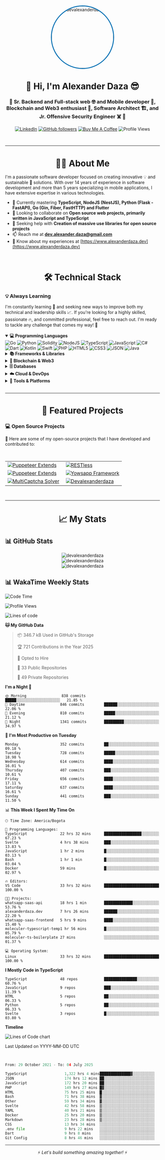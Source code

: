 <p align="center">
  <img 
    src="https://images.weserv.nl/?url=github.com/devalexanderdaza.png?v=4&h=200&w=200&fit=cover&mask=circle" 
    width="200" 
    height="200" 
    style="border-radius: 50%; object-fit: cover; border: 3px solid #0e75b6;" 
    alt="devalexanderdaza" 
  />
</p>

<h1 align="center">👋 Hi, I'm Alexander Daza 😎</h1>
<h3 align="center">🚀 Sr. Backend and Full-stack web 🤓 and Mobile developer 📱, Blockchain and Web3 enthusiast 🔗, Software Architect 🏗️, and Jr. Offensive Security Engineer ☠️ 🚀</h3>

<p align="center">
  <a href="https://www.linkedin.com/in/devalexanderdaza/"><img src="https://img.shields.io/badge/LinkedIn-devalexanderdaza-blue?style=flat-square&logo=linkedin&logoColor=white" alt="LinkedIn" /></a>
  <a href="https://github.com/devalexanderdaza"><img src="https://img.shields.io/github/followers/devalexanderdaza?label=Follow&style=social" alt="GitHub followers" /></a>
  <a href="https://www.buymeacoffee.com/devalexanderdaza"><img src="https://img.shields.io/badge/Buy%20Me%20A%20Coffee-FF813F?style=flat-square&logo=buy-me-a-coffee&logoColor=white" alt="Buy Me A Coffee" /></a>
  <img src="https://komarev.com/ghpvc/?username=devalexanderdaza&color=green" alt="Profile Views">
</p>

<br>

---

<h1 align="center">👨‍💻 About Me</h1>

I'm a passionate software developer focused on creating innovative 💡 and sustainable 🌱 solutions. With over 14 years of experience in software development and more than 5 years specializing in mobile applications, I have extensive expertise in various technologies.

- 🌱 Currently mastering **TypeScript, NodeJS (NestJS), Python (Flask - FastAPI), Go (Gin, Fiber, FastHTTP) and Flutter**
- 👯 Looking to collaborate on **Open source web projects, primarily written in JavaScript and TypeScript**
- 🤝 Seeking help with **Creation of massive use libraries for open source projects**
- 📫 Reach me at **dev.alexander.daza@gmail.com**
- 📄 Know about my experiences at [https://www.alexanderdaza.dev](https://www.alexanderdaza.dev)

<br>
<h1 align="center">🛠️ Technical Stack</h1>

### 💡 Always Learning

<div>
  I'm constantly learning 🧠 and seeking new ways to improve both my technical and leadership skills 📈. If you're looking for a highly skilled, passionate 🔥, and committed professional, feel free to reach out. I'm ready to tackle any challenge that comes my way! 🚀
</div>

<br>

<details open>
  <summary><strong>💻 Programming Languages</strong></summary>
  <div>
    <img src="https://img.shields.io/badge/Go-00ADD8?style=for-the-badge&logo=go&logoColor=white" alt="Go">
    <img src="https://img.shields.io/badge/Python-3776AB?style=for-the-badge&logo=python&logoColor=white" alt="Python">
    <img src="https://img.shields.io/badge/Solidity-363636?style=for-the-badge&logo=solidity&logoColor=white" alt="Solidity">
    <img src="https://img.shields.io/badge/Node.js-339933?style=for-the-badge&logo=node.js&logoColor=white" alt="NodeJS">
    <img src="https://img.shields.io/badge/TypeScript-3178C6?style=for-the-badge&logo=typescript&logoColor=white" alt="TypeScript">
    <img src="https://img.shields.io/badge/JavaScript-F7DF1E?style=for-the-badge&logo=javascript&logoColor=black" alt="JavaScript">
    <img src="https://img.shields.io/badge/C%23-239120?style=for-the-badge&logo=csharp&logoColor=white" alt="C#">
    <img src="https://img.shields.io/badge/Dart-0175C2?style=for-the-badge&logo=dart&logoColor=white" alt="Dart">
    <img src="https://img.shields.io/badge/Kotlin-7F52FF?style=for-the-badge&logo=kotlin&logoColor=white" alt="Kotlin">
    <img src="https://img.shields.io/badge/Swift-FA7343?style=for-the-badge&logo=swift&logoColor=white" alt="Swift">
    <img src="https://img.shields.io/badge/PHP-777BB4?style=for-the-badge&logo=php&logoColor=white" alt="PHP">
    <img src="https://img.shields.io/badge/HTML5-E34F26?style=for-the-badge&logo=html5&logoColor=white" alt="HTML5">
    <img src="https://img.shields.io/badge/CSS3-1572B6?style=for-the-badge&logo=css3&logoColor=white" alt="CSS3">
    <img src="https://img.shields.io/badge/JSON-000000?style=for-the-badge&logo=json&logoColor=white" alt="JSON">
    <img src="https://img.shields.io/badge/Java-ED8B00?style=for-the-badge&logo=java&logoColor=white" alt="Java">
  </div>
</details>
<details>
  <summary><strong>📚 Frameworks & Libraries</strong></summary>
    <div>
    <img src="https://img.shields.io/badge/Gin-00ADD8?style=for-the-badge&logo=go&logoColor=white" alt="Gin Gonic">
    <img src="https://img.shields.io/badge/Fiber-FF2D20?style=for-the-badge&logo=go&logoColor=white" alt="Fiber">
    <img src="https://img.shields.io/badge/FastHTTP-FF2D20?style=for-the-badge&logo=go&logoColor=white" alt="FastHTTP">
    <img src="https://img.shields.io/badge/Flask-000000?style=for-the-badge&logo=flask&logoColor=white" alt="Flask">
    <img src="https://img.shields.io/badge/FastAPI-009688?style=for-the-badge&logo=fastapi&logoColor=white" alt="FastAPI">
    <img src="https://img.shields.io/badge/NestJS-E0234E?style=for-the-badge&logo=nestjs&logoColor=white" alt="NestJS">
    <img src="https://img.shields.io/badge/Express-000000?style=for-the-badge&logo=express&logoColor=white" alt="Express">
    <img src="https://img.shields.io/badge/Angular-DD0031?style=for-the-badge&logo=angular&logoColor=white" alt="Angular">
    <img src="https://img.shields.io/badge/Svelte-FF3E00?style=for-the-badge&logo=svelte&logoColor=white" alt="Svelte">
    <img src="https://img.shields.io/badge/React-61DAFB?style=for-the-badge&logo=react&logoColor=black" alt="React">
    <img src="https://img.shields.io/badge/Vue-4FC08D?style=for-the-badge&logo=vue.js&logoColor=white" alt="Vue">
    <img src="https://img.shields.io/badge/.NET-512BD4?style=for-the-badge&logo=dotnet&logoColor=white" alt=".NET">
    <img src="https://img.shields.io/badge/Flutter-02569B?style=for-the-badge&logo=flutter&logoColor=white" alt="Flutter">
    <img src="https://img.shields.io/badge/Symfony-000000?style=for-the-badge&logo=symfony&logoColor=white" alt="Symfony">
    <img src="https://img.shields.io/badge/Laravel-FF2D20?style=for-the-badge&logo=laravel&logoColor=white" alt="Laravel">
    <img src="https://img.shields.io/badge/CodeIgniter-EF4223?style=for-the-badge&logo=codeigniter&logoColor=white" alt="CodeIgniter">
    <img src="https://img.shields.io/badge/Bootstrap-7952B3?style=for-the-badge&logo=bootstrap&logoColor=white" alt="Bootstrap">
    <img src="https://img.shields.io/badge/Tailwind_CSS-06B6D4?style=for-the-badge&logo=tailwind-css&logoColor=white" alt="Tailwind CSS">
    <img src="https://img.shields.io/badge/Material_UI-0081CB?style=for-the-badge&logo=mui&logoColor=white" alt="Material UI">
  </div>
</details>

<details>
  <summary><strong>🔗 Blockchain & Web3</strong></summary>
  <div>
    <img src="https://img.shields.io/badge/MySQL-4479A1?style=for-the-badge&logo=mysql&logoColor=white" alt="MySQL">
    <img src="https://img.shields.io/badge/MariaDB-003545?style=for-the-badge&logo=mariadb&logoColor=white" alt="MariaDB">
    <img src="https://img.shields.io/badge/MongoDB-47A248?style=for-the-badge&logo=mongodb&logoColor=white" alt="MongoDB">
    <img src="https://img.shields.io/badge/PostgreSQL-336791?style=for-the-badge&logo=postgresql&logoColor=white" alt="PostgreSQL">
    <img src="https://img.shields.io/badge/Redis-DC382D?style=for-the-badge&logo=redis&logoColor=white" alt="Redis">
    <img src="https://img.shields.io/badge/Neo4j-008CC1?style=for-the-badge&logo=neo4j&logoColor=white" alt="Neo4j">
    <img src="https://img.shields.io/badge/SQLite-003B57?style=for-the-badge&logo=sqlite&logoColor=white" alt="SQLite">
    <img src="https://img.shields.io/badge/Oracle-F80000?style=for-the-badge&logo=oracle&logoColor=white" alt="Oracle">
  </div>
</details>

<details>
  <summary><strong>🗄️ Databases</strong></summary>
  <div>
    <img src="https://img.shields.io/badge/MySQL-4479A1?style=for-the-badge&logo=mysql&logoColor=white" alt="MySQL">
    <img src="https://img.shields.io/badge/MariaDB-003545?style=for-the-badge&logo=mariadb&logoColor=white" alt="MariaDB">
    <img src="https://img.shields.io/badge/MongoDB-47A248?style=for-the-badge&logo=mongodb&logoColor=white" alt="MongoDB">
    <img src="https://img.shields.io/badge/PostgreSQL-336791?style=for-the-badge&logo=postgresql&logoColor=white" alt="PostgreSQL">
    <img src="https://img.shields.io/badge/Redis-DC382D?style=for-the-badge&logo=redis&logoColor=white" alt="Redis">
    <img src="https://img.shields.io/badge/Neo4j-008CC1?style=for-the-badge&logo=neo4j&logoColor=white" alt="Neo4j">
    <img src="https://img.shields.io/badge/SQLite-003B57?style=for-the-badge&logo=sqlite&logoColor=white" alt="SQLite">
    <img src="https://img.shields.io/badge/Oracle-F80000?style=for-the-badge&logo=oracle&logoColor=white" alt="Oracle">
  </div>
</details>

<details>
  <summary><strong>☁️ Cloud & DevOps</strong></summary>
  <div>
    <img src="https://img.shields.io/badge/AWS-232F3E?style=for-the-badge&logo=amazon-aws&logoColor=white" alt="AWS">
    <img src="https://img.shields.io/badge/Google_Cloud-4285F4?style=for-the-badge&logo=google-cloud&logoColor=white" alt="Google Cloud">
    <img src="https://img.shields.io/badge/DigitalOcean-0080FF?style=for-the-badge&logo=digitalocean&logoColor=white" alt="Digital Ocean">
    <img src="https://img.shields.io/badge/Azure-0089D6?style=for-the-badge&logo=microsoft-azure&logoColor=white" alt="Azure">
    <img src="https://img.shields.io/badge/Docker-2496ED?style=for-the-badge&logo=docker&logoColor=white" alt="Docker">
    <img src="https://img.shields.io/badge/Terraform-7B42BC?style=for-the-badge&logo=terraform&logoColor=white" alt="Terraform">
    <img src="https://img.shields.io/badge/Kubernetes-326CE5?style=for-the-badge&logo=kubernetes&logoColor=white" alt="Kubernetes">
    <img src="https://img.shields.io/badge/CI/CD-2088FF?style=for-the-badge&logo=github-actions&logoColor=white" alt="CI/CD">
    <img src="https://img.shields.io/badge/Serverless-FD5750?style=for-the-badge&logo=serverless&logoColor=white" alt="Serverless">
    <img src="https://img.shields.io/badge/Codespaces-000000?style=for-the-badge&logo=github&logoColor=white" alt="Codespaces">
    <img src="https://img.shields.io/badge/Devcontainers-000000?style=for-the-badge&logo=docker&logoColor=white" alt="Devcontainers">
</details>

<details>
  <summary><strong>🔧 Tools & Platforms</strong></summary>
  <div>
    <img src="https://img.shields.io/badge/Git-F05032?style=for-the-badge&logo=git&logoColor=white" alt="Git">
    <img src="https://img.shields.io/badge/GitHub-181717?style=for-the-badge&logo=github&logoColor=white" alt="GitHub">
    <img src="https://img.shields.io/badge/Bitbucket-0052CC?style=for-the-badge&logo=bitbucket&logoColor=white" alt="Bitbucket">
    <img src="https://img.shields.io/badge/Visual_Studio_Code-007ACC?style=for-the-badge&logo=visual-studio-code&logoColor=white" alt="VS Code">
    <img src="https://img.shields.io/badge/JetBrains-000000?style=for-the-badge&logo=jetbrains&logoColor=white" alt="JetBrains">
    <img src="https://img.shields.io/badge/IntelliJ_IDEA-000000?style=for-the-badge&logo=intellij-idea&logoColor=white" alt="IntelliJ IDEA">
    <img src="https://img.shields.io/badge/Android_Studio-3DDC84?style=for-the-badge&logo=android-studio&logoColor=white" alt="Android Studio">
    <img src="https://img.shields.io/badge/Xcode-1575F9?style=for-the-badge&logo=xcode&logoColor=white" alt="Xcode">
    <img src="https://img.shields.io/badge/Postman-FF6C37?style=for-the-badge&logo=postman&logoColor=white" alt="Postman">
    <img src="https://img.shields.io/badge/Insomnia-58B7F8?style=for-the-badge&logo=insomnia&logoColor=white" alt="Insomnia">
    <img src="https://img.shields.io/badge/Slack-4A154B?style=for-the-badge&logo=slack&logoColor=white" alt="Slack">
    <img src="https://img.shields.io/badge/Trello-0079BF?style=for-the-badge&logo=trello&logoColor=white" alt="Trello">
    <img src="https://img.shields.io/badge/Jira-0052CC?style=for-the-badge&logo=jira&logoColor=white" alt="Jira">
  </div>
</details>

<br>

---
<h1 align="center">🚀 Featured Projects</h1>

### 💻 Open Source Projects

<div>
  <p>🌟 Here are some of my open-source projects that I have developed and contributed to:</p>
</div>

<br>

<table align="center">
  <tr>
    <td width="50%">
      <a href="https://github.com/devalexanderdaza/puppeteer-extends">
        <img src="https://github-readme-stats.vercel.app/api/pin/?username=devalexanderdaza&repo=puppeteer-extends&theme=dark" alt="Puppeteer Extends">
      </a>
    </td>
    <td width="50%">
      <a href="https://github.com/devalexanderdaza/RESTless">
        <img src="https://github-readme-stats.vercel.app/api/pin/?username=devalexanderdaza&repo=RESTless&theme=dark" alt="RESTless">
      </a>
    </td>
  </tr>
  <tr>
    <td width="50%">
      <a href="https://github.com/devalexanderdaza/whatsappi">
        <img src="https://github-readme-stats.vercel.app/api/pin/?username=devalexanderdaza&repo=whatsappi&theme=dark" alt="Puppeteer Extends">
      </a>
    </td>
    <td width="50%">
      <a href="https://github.com/devalexanderdaza/yowsapp-framework">
        <img src="https://github-readme-stats.vercel.app/api/pin/?theme=dark&username=devalexanderdaza&repo=yowsapp-framework" alt="Yowsapp Framework">
      </a>
    </td>
  </tr>
  <tr>
    <td width="50%">
      <a href="https://github.com/devalexanderdaza/multi-captcha-solver">
        <img src="https://github-readme-stats.vercel.app/api/pin/?theme=dark&username=devalexanderdaza&repo=multi-captcha-solver" alt="MultiCaptcha Solver">
      </a>
    </td>
    <td width="50%">
      <a href="https://github.com/devalexanderdaza/devalexanderdaza">
        <img src="https://github-readme-stats.vercel.app/api/pin/?username=devalexanderdaza&repo=devalexanderdaza&theme=dark" alt="Devalexanderdaza">
      </a>
    </td>
  </tr>
</table>
<br>

---
<h1 align="center">📈 My Stats</h1>

## 📊 GitHub Stats

<div align="center">
  <img src="https://github-readme-stats.vercel.app/api/top-langs?username=devalexanderdaza&show_icons=true&theme=dark&locale=en&layout=compact" alt="devalexanderdaza" />
</div>
<div align="center">
  <img src="https://github-readme-stats.vercel.app/api?username=devalexanderdaza&show_icons=true&theme=dark&locale=en" alt="devalexanderdaza" />
</div>
<div align="center">
  <img src="https://github-readme-streak-stats.herokuapp.com?user=devalexanderdaza&theme=dark&short_numbers=true" alt="devalexanderdaza" />
</div>

## 📊 WakaTime Weekly Stats

<!--START_SECTION:waka-->
![Code Time](http://img.shields.io/badge/Code%20Time-2%2C252%20hrs%2046%20mins-blue)

![Profile Views](http://img.shields.io/badge/Profile%20Views-0-blue)

![Lines of code](https://img.shields.io/badge/From%20Hello%20World%20I%27ve%20Written-36.0%20million%20lines%20of%20code-blue)

**🐱 My GitHub Data** 

> 📦 346.7 kB Used in GitHub's Storage 
 > 
> 🏆 721 Contributions in the Year 2025
 > 
> 💼 Opted to Hire
 > 
> 📜 33 Public Repositories 
 > 
> 🔑 49 Private Repositories 
 > 
**I'm a Night 🦉** 

```text
🌞 Morning                838 commits         █████░░░░░░░░░░░░░░░░░░░░   21.85 % 
🌆 Daytime                846 commits         ██████░░░░░░░░░░░░░░░░░░░   22.06 % 
🌃 Evening                810 commits         █████░░░░░░░░░░░░░░░░░░░░   21.12 % 
🌙 Night                  1341 commits        █████████░░░░░░░░░░░░░░░░   34.97 % 
```
📅 **I'm Most Productive on Tuesday** 

```text
Monday                   352 commits         ██░░░░░░░░░░░░░░░░░░░░░░░   09.18 % 
Tuesday                  728 commits         █████░░░░░░░░░░░░░░░░░░░░   18.98 % 
Wednesday                614 commits         ████░░░░░░░░░░░░░░░░░░░░░   16.01 % 
Thursday                 407 commits         ███░░░░░░░░░░░░░░░░░░░░░░   10.61 % 
Friday                   656 commits         ████░░░░░░░░░░░░░░░░░░░░░   17.11 % 
Saturday                 637 commits         ████░░░░░░░░░░░░░░░░░░░░░   16.61 % 
Sunday                   441 commits         ███░░░░░░░░░░░░░░░░░░░░░░   11.50 % 
```


📊 **This Week I Spent My Time On** 

```text
🕑︎ Time Zone: America/Bogota

💬 Programming Languages: 
TypeScript               22 hrs 32 mins      █████████████████░░░░░░░░   67.23 % 
Svelte                   4 hrs 38 mins       ███░░░░░░░░░░░░░░░░░░░░░░   13.83 % 
JavaScript               1 hr 2 mins         █░░░░░░░░░░░░░░░░░░░░░░░░   03.13 % 
Bash                     1 hr 1 min          █░░░░░░░░░░░░░░░░░░░░░░░░   03.04 % 
Docker                   59 mins             █░░░░░░░░░░░░░░░░░░░░░░░░   02.97 % 

🔥 Editors: 
VS Code                  33 hrs 32 mins      █████████████████████████   100.00 % 

🐱‍💻 Projects: 
whatsapp-saas-api        18 hrs 1 min        █████████████░░░░░░░░░░░░   53.76 % 
alexanderdaza.dev        7 hrs 26 mins       ██████░░░░░░░░░░░░░░░░░░░   22.20 % 
whatsapp-saas-frontend   5 hrs 9 mins        ████░░░░░░░░░░░░░░░░░░░░░   15.40 % 
moleculer-typescript-temp1 hr 56 mins        █░░░░░░░░░░░░░░░░░░░░░░░░   05.79 % 
moleculer-ts-boilerplate 27 mins             ░░░░░░░░░░░░░░░░░░░░░░░░░   01.37 % 

💻 Operating System: 
Linux                    33 hrs 32 mins      █████████████████████████   100.00 % 
```

**I Mostly Code in TypeScript** 

```text
TypeScript               48 repos            ███████████████░░░░░░░░░░   60.76 % 
JavaScript               9 repos             ███░░░░░░░░░░░░░░░░░░░░░░   11.39 % 
HTML                     5 repos             ██░░░░░░░░░░░░░░░░░░░░░░░   06.33 % 
Python                   5 repos             ██░░░░░░░░░░░░░░░░░░░░░░░   06.33 % 
Svelte                   3 repos             █░░░░░░░░░░░░░░░░░░░░░░░░   03.80 % 
```



**Timeline**

![Lines of Code chart](https://raw.githubusercontent.com/devalexanderdaza/devalexanderdaza/main/assets/bar_graph.png)


 Last Updated on YYYY-MM-DD UTC
<!--END_SECTION:waka-->

<br>

<!--START_SECTION:wakareadme-->

```py js java go ruby php ts html css sh kt rust json yaml yml md
From: 29 October 2021 - To: 04 July 2025

TypeScript                 1,322 hrs 4 mins██████████████▓░░░░░░░░░░   58.56 %
JSON                       174 hrs 12 mins ██░░░░░░░░░░░░░░░░░░░░░░░   07.72 %
JavaScript                 172 hrs 20 mins ██░░░░░░░░░░░░░░░░░░░░░░░   07.63 %
PHP                        149 hrs 27 mins █▓░░░░░░░░░░░░░░░░░░░░░░░   06.62 %
HTML                       75 hrs 25 mins  █░░░░░░░░░░░░░░░░░░░░░░░░   03.34 %
Bash                       71 hrs 38 mins  ▓░░░░░░░░░░░░░░░░░░░░░░░░   03.17 %
Other                      59 hrs 34 mins  ▓░░░░░░░░░░░░░░░░░░░░░░░░   02.64 %
Svelte                     42 hrs 58 mins  ▒░░░░░░░░░░░░░░░░░░░░░░░░   01.90 %
YAML                       40 hrs 21 mins  ▒░░░░░░░░░░░░░░░░░░░░░░░░   01.79 %
Docker                     25 hrs 20 mins  ▒░░░░░░░░░░░░░░░░░░░░░░░░   01.12 %
Markdown                   23 hrs 28 mins  ▒░░░░░░░░░░░░░░░░░░░░░░░░   01.04 %
CSS                        13 hrs 34 mins  ░░░░░░░░░░░░░░░░░░░░░░░░░   00.60 %
.env file                  9 hrs 22 mins   ░░░░░░░░░░░░░░░░░░░░░░░░░   00.42 %
Dart                       9 hrs 8 mins    ░░░░░░░░░░░░░░░░░░░░░░░░░   00.40 %
Git Config                 8 hrs 46 mins   ░░░░░░░░░░░░░░░░░░░░░░░░░   00.39 %
```

<!--END_SECTION:wakareadme-->

---

<p align="center">⚡ <em>Let's build something amazing together!</em> ⚡</p>

